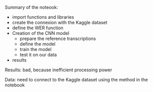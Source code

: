 Summary of the noteook:
*  import functions and libraries
*  create the connexion with the Kaggle dataset
*  define the WER function
*  Creation of the CNN model
    *  prepare the reference transcriptions
    *  define the model
    *  train the model
    *  test it on our data
*  results

Results: bad, because inefficient processing power

Data: need to connect to the Kaggle dataset using the method in the notebook
